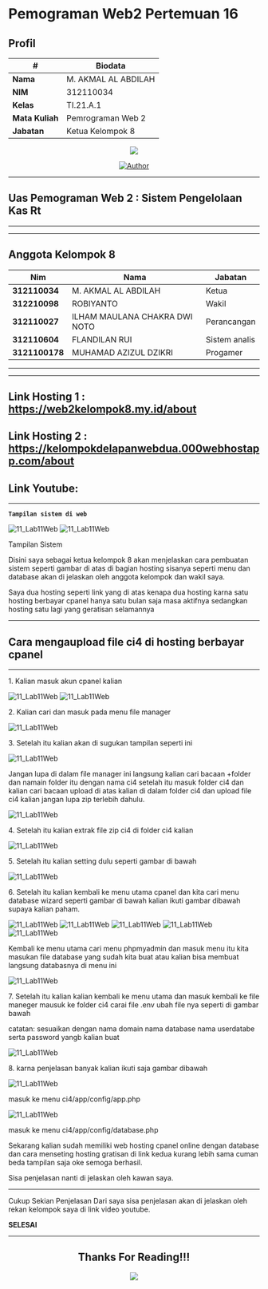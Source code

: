# Pemograman Web2 Pertemuan 16

## Profil
| #               | Biodata                      |
| --------------- | ---------------------------- |
| **Nama**        | M. AKMAL AL ABDILAH          |
| **NIM**         | 312110034                    |
| **Kelas**       | TI.21.A.1                    |
| **Mata Kuliah** | Pemrograman Web 2            |
| **Jabatan**     | Ketua Kelompok 8             |

<p align="center">
 <img src="https://user-images.githubusercontent.com/91085882/137566814-9c8c078c-1c3e-475c-b23d-7f4922f74beb.gif"/>
</p>
<p align="center">
<a href="https://github.com/akmalabdilah"><img title="Author" src="https://img.shields.io/discord/102860784329052160?color=BLUE&label=M.%20AKMAL%20AL%20ABDILAH1&logo=GITHUB&logoColor=BLACK&style=plastic"></a>
<p align="center">



<hr>

## Uas Pemograman Web 2 : Sistem Pengelolaan Kas Rt

<hr>

<hr>

## Anggota Kelompok 8
| Nim              | Nama                          | Jabatan        |
| ---------------- | ----------------------------- | -------------- |
| **312110034**    | M. AKMAL AL ABDILAH           | Ketua          |
| **312210098**    | ROBIYANTO                     | Wakil          |
| **312110027**    | ILHAM MAULANA CHAKRA DWI NOTO | Perancangan    |
| **312110604**    | FLANDILAN RUI                 | Sistem analis  |
| **3121100178**   | MUHAMAD AZIZUL DZIKRI         | Progamer       |

<hr>

<hr>

## Link Hosting 1 : https://web2kelompok8.my.id/about 
## Link Hosting 2 : https://kelompokdelapanwebdua.000webhostapp.com/about
## Link Youtube: 

<hr>
 
 **`Tampilan sistem di web`**
 

![11_Lab11Web](Gambar/1.png)
![11_Lab11Web](Gambar/18.png)

 Tampilan Sistem


<p>
Disini saya sebagai ketua kelompok 8 akan menjelaskan cara pembuatan sistem seperti gambar di atas di bagian hosting  sisanya seperti menu dan database akan di jelaskan oleh anggota kelompok dan wakil saya.
</p>


<p>
Saya dua hosting seperti link yang di atas kenapa dua hosting karna satu hosting berbayar cpanel hanya satu bulan saja masa aktifnya sedangkan hosting satu lagi yang geratisan selamannya
</p>

<hr>

## Cara mengaupload file ci4 di hosting berbayar cpanel

<hr>

<p>
1. Kalian masuk akun cpanel kalian
</P>

![11_Lab11Web](Gambar/2.png)
![11_Lab11Web](Gambar/3.png)

<p>
2. Kalian cari dan masuk pada menu file manager
</P>

![11_Lab11Web](Gambar/4.JPG)

<p>
3. Setelah itu kalian akan di sugukan tampilan seperti ini 
</P>

![11_Lab11Web](Gambar/5.png)

<p>
Jangan lupa di dalam file manager ini langsung kalian cari bacaan +folder dan namain folder itu dengan nama ci4 setelah itu masuk folder ci4 dan kalian cari bacaan upload di atas kalian di dalam folder ci4 dan upload file ci4 kalian jangan lupa zip terlebih dahulu.
</p>

![11_Lab11Web](Gambar/6.png)

<p>
4. Setelah itu kalian extrak file zip ci4 di folder ci4 kalian
</P>

![11_Lab11Web](Gambar/7.png)

<p>
5. Setelah itu kalian setting dulu seperti gambar di bawah
</P>

![11_Lab11Web](Gambar/8.png)



<p>
6. Setelah itu kalian kembali ke menu utama cpanel dan kita cari menu database wizard seperti gambar di bawah 
kalian ikuti gambar dibawah supaya kalian paham.
</P>

![11_Lab11Web](Gambar/9.JPG)
![11_Lab11Web](Gambar/10.png)
![11_Lab11Web](Gambar/11.png)
![11_Lab11Web](Gambar/12.png)
![11_Lab11Web](Gambar/13.png)

<p>
Kembali ke menu utama cari menu phpmyadmin dan masuk menu itu kita masukan file database yang sudah kita buat atau kalian bisa membuat langsung databasnya di menu ini
</p>

![11_Lab11Web](Gambar/14.png)

<p>
7. Setelah itu kalian kalian kembali ke menu utama dan masuk kembali ke file maneger mausuk ke folder ci4 carai file .env ubah file nya seperti di gambar bawah

catatan: sesuaikan dengan nama domain nama database nama userdatabe serta password yangb kalian buat
</P>

![11_Lab11Web](Gambar/15.JPG)

<p>
8. karna penjelasan banyak kalian ikuti saja gambar dibawah

</P>

![11_Lab11Web](Gambar/16.JPG)

<p>masuk ke menu ci4/app/config/app.php</p>

![11_Lab11Web](Gambar/17.JPG)

<p>masuk ke menu ci4/app/config/database.php</p>

<p> Sekarang kalian sudah memiliki web hosting cpanel online dengan database dan cara menseting hosting gratisan di link kedua kurang lebih sama cuman beda tampilan saja oke semoga berhasil.

Sisa penjelasan nanti di jelaskan oleh kawan saya. </p>



  <hr>
  
  Cukup Sekian Penjelasan Dari saya sisa penjelasan akan di jelaskan oleh rekan kelompok saya di link video youtube.
  
  **SELESAI**
  <hr>

<div>
<h2 align="center">Thanks For Reading!!!</h2>
<div align="center">
<img src="https://user-images.githubusercontent.com/91085882/222731693-24383140-7623-4e7a-a528-6621380b7be8.gif">


